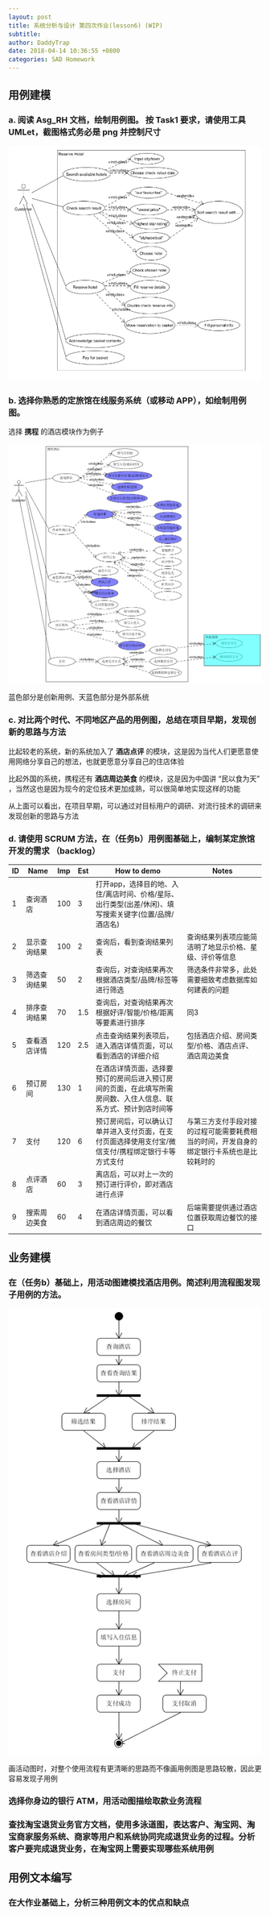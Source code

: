 ```yaml
---
layout: post
title: 系统分析与设计 第四次作业(lesson6) (WIP)
subtitle: 
author: DaddyTrap
date: 2018-04-14 10:36:55 +0800
categories: SAD Homework
---
```


## 用例建模

### a. 阅读 Asg_RH 文档，绘制用例图。 按 Task1 要求，请使用工具 UMLet，截图格式务必是 png 并控制尺寸

![](/assets/sad-4/reserve-hotel.png)

### b. 选择你熟悉的定旅馆在线服务系统（或移动 APP），如绘制用例图。

选择 **携程** 的酒店模块作为例子

![](/assets/sad-4/ctrip-hotel.png)

蓝色部分是创新用例、天蓝色部分是外部系统

### c. 对比两个时代、不同地区产品的用例图，总结在项目早期，发现创新的思路与方法

比起较老的系统，新的系统加入了 **酒店点评** 的模块，这是因为当代人们更愿意使用网络分享自己的想法，也就更愿意分享自己的住店体验

比起外国的系统，携程还有 **酒店周边美食** 的模块，这是因为中国讲 “民以食为天” ，当然这也是因为现今的定位技术更加成熟，可以很简单地实现这样的功能

从上面可以看出，在项目早期，可以通过对目标用户的调研、对流行技术的调研来发现创新的思路与方法

### d. 请使用 SCRUM 方法，在（任务b）用例图基础上，编制某定旅馆开发的需求 （backlog）

|ID|Name|Imp|Est|How to demo|Notes|
|--|----|---|---|-----------|-----|
| 1|查询酒店|100|3|打开app，选择目的地、入住/离店时间、价格/星际、出行类型(出差/休闲)、填写搜索关键字(位置/品牌/酒店名)||
| 2|显示查询结果|100|2|查询后，看到查询结果列表|查询结果列表项应能简洁明了地显示价格、星级、评价等信息|
| 3|筛选查询结果|50|2|查询后，对查询结果再次根据酒店类型/品牌/标签等进行筛选|筛选条件非常多，此处需要细致考虑数据库如何建表的问题|
| 4|排序查询结果|70|1.5|查询后，对查询结果再次根据好评/智能/价格/距离等要素进行排序|同3|
| 5|查看酒店详情|120|2.5|点击查询结果列表项后，进入酒店详情页面，可以看到酒店的详细介绍|包括酒店介绍、房间类型/价格、酒店点评、酒店周边美食|
| 6|预订房间|130|1|在酒店详情页面，选择要预订的房间后进入预订房间的页面，在此填写所需房间数、入住人信息、联系方式、预计到店时间等||
| 7|支付|120|6|预订房间后，可以确认订单并进入支付页面，在支付页面选择使用支付宝/微信支付/携程绑定银行卡等方式支付|与第三方支付手段对接的过程可能需要耗费相当的时间，开发自身的绑定银行卡系统也是比较耗时的|
| 8|点评酒店|60|3|离店后，可以对上一次的预订进行评价，即对酒店进行点评||
| 9|搜索周边美食|60|4|在酒店详情页面，可以看到酒店周边的餐饮|后端需要提供通过酒店位置获取周边餐饮的接口|

## 业务建模

### 在（任务b）基础上，用活动图建模找酒店用例。简述利用流程图发现子用例的方法。

![](/assets/sad-4/ctrip-hotel-activity.png)

画活动图时，对整个使用流程有更清晰的思路而不像画用例图是思路较散，因此更容易发现子用例

### 选择你身边的银行 ATM，用活动图描绘取款业务流程

### 查找淘宝退货业务官方文档，使用多泳道图，表达客户、淘宝网、淘宝商家服务系统、商家等用户和系统协同完成退货业务的过程。分析客户要完成退货业务，在淘宝网上需要实现哪些系统用例

## 用例文本编写

### 在大作业基础上，分析三种用例文本的优点和缺点